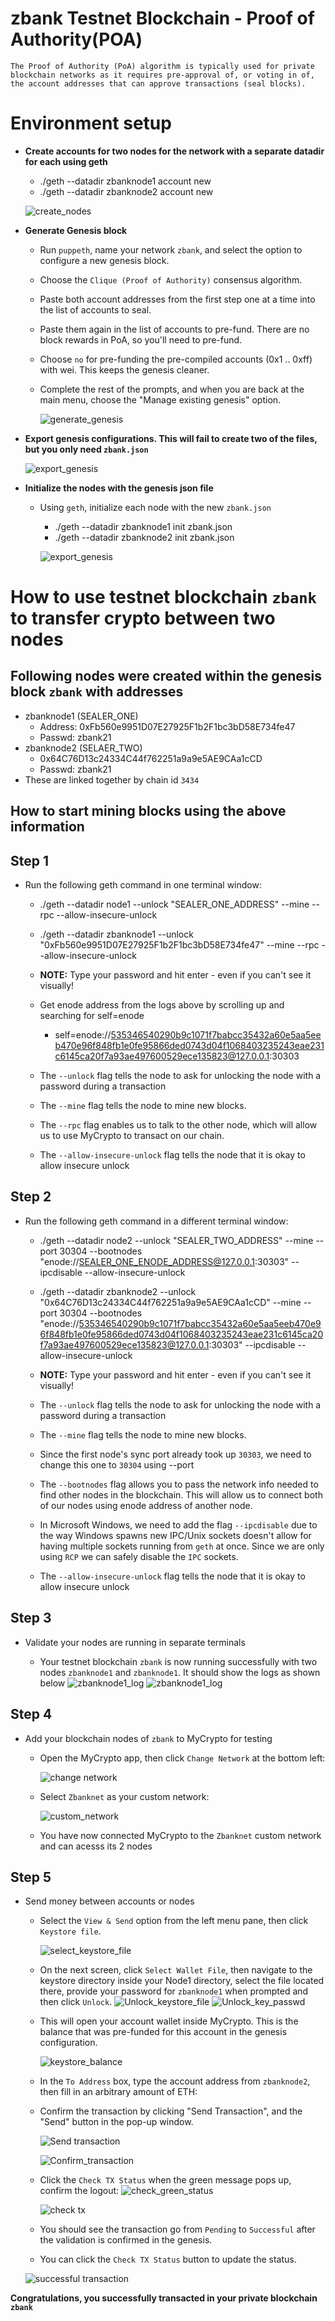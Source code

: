 # zbank Testnet Blockchain - Proof of Authority(POA)
    The Proof of Authority (PoA) algorithm is typically used for private blockchain networks as it requires pre-approval of, or voting in of, the account addresses that can approve transactions (seal blocks).

# Environment setup  

* **Create accounts for two nodes for the network with a separate datadir for each using geth**
    * ./geth --datadir zbanknode1 account new
    * ./geth --datadir zbanknode2 account new  
    
    ![create_nodes](BlockchainPOA/Screenshots/01.Nodes_geth_command.png)

* **Generate Genesis block**

    * Run `puppeth`, name your network `zbank`, and select the option to configure a new genesis block.

    * Choose the `Clique (Proof of Authority)` consensus algorithm.

    * Paste both account addresses from the first step one at a time into the list of accounts to seal.

    * Paste them again in the list of accounts to pre-fund. There are no block rewards in PoA, so you'll need to pre-fund.

    * Choose `no` for pre-funding the pre-compiled accounts (0x1 .. 0xff) with wei. This keeps the genesis cleaner.

    * Complete the rest of the prompts, and when you are back at the main menu, choose the "Manage existing genesis" option.

        ![generate_genesis](BlockchainPOA/Screenshots/02.Generate_genesis_block.png)

* **Export genesis configurations. This will fail to create two of the files, but you only need `zbank.json`**

    ![export_genesis](BlockchainPOA/Screenshots/02a.Export_genesis_configurations.png)

* **Initialize the nodes with the genesis json file**

    * Using `geth`, initialize each node with the new `zbank.json`
        * ./geth --datadir zbanknode1 init zbank.json
        * ./geth --datadir zbanknode2 init zbank.json

        ![export_genesis](BlockchainPOA/Screenshots/03.Initialize_nodes.png)  


# How to use testnet blockchain `zbank` to transfer crypto between two nodes

## Following nodes were created within the genesis block `zbank` with addresses
*   zbanknode1 (SEALER_ONE)
    *   Address: 0xFb560e9951D07E27925F1b2F1bc3bD58E734fe47
    *   Passwd: zbank21
*   zbanknode2 (SELAER_TWO)
    *   0x64C76D13c24334C44f762251a9a9e5AE9CAa1cCD
    *   Passwd: zbank21
*   These are linked together by chain id `3434`

## How to start mining blocks using the above information

##  Step 1
* Run the following geth command in one terminal window:
    * ./geth --datadir node1 --unlock "SEALER_ONE_ADDRESS" --mine --rpc --allow-insecure-unlock
    * ./geth --datadir zbanknode1 --unlock "0xFb560e9951D07E27925F1b2F1bc3bD58E734fe47" --mine --rpc --allow-insecure-unlock
    
    * **NOTE:** Type your password and hit enter - even if you can't see it visually!
    
    * Get enode address from the logs above by scrolling up and searching for self=enode
        * self=enode://535346540290b9c1071f7babcc35432a60e5aa5eeb470e96f848fb1e0fe95866ded0743d04f1068403235243eae231c6145ca20f7a93ae497600529ece135823@127.0.0.1:30303   
        
    * The `--unlock` flag tells the node to ask for unlocking the node with a password during a transaction  
    * The `--mine` flag tells the node to mine new blocks.  
    * The `--rpc` flag enables us to talk to the other node, which will allow us to use MyCrypto to transact on our chain.
    * The `--allow-insecure-unlock` flag tells the node that it is okay to allow insecure unlock

## Step 2
* Run the following geth command in a different terminal window:
    * ./geth --datadir node2 --unlock "SEALER_TWO_ADDRESS" --mine --port 30304 --bootnodes "enode://SEALER_ONE_ENODE_ADDRESS@127.0.0.1:30303" --ipcdisable --allow-insecure-unlock

    * ./geth --datadir zbanknode2 --unlock "0x64C76D13c24334C44f762251a9a9e5AE9CAa1cCD" --mine --port 30304 --bootnodes "enode://535346540290b9c1071f7babcc35432a60e5aa5eeb470e96f848fb1e0fe95866ded0743d04f1068403235243eae231c6145ca20f7a93ae497600529ece135823@127.0.0.1:30303" --ipcdisable --allow-insecure-unlock

    * **NOTE:** Type your password and hit enter - even if you can't see it visually!  
    
    * The `--unlock` flag tells the node to ask for unlocking the node with a password during a transaction  
    * The `--mine` flag tells the node to mine new blocks.
    * Since the first node's sync port already took up `30303`, we need to change this one to `30304` using --port

    * The `--bootnodes` flag allows you to pass the network info needed to find other nodes in the blockchain. This will allow us to connect both of our nodes using enode address of another node.   

    * In Microsoft Windows, we need to add the flag `--ipcdisable` due to the way Windows spawns new IPC/Unix sockets doesn't allow for having multiple sockets running from `geth` at once. Since we are only using `RCP` we can safely disable the `IPC` sockets.  

    * The `--allow-insecure-unlock` flag tells the node that it is okay to allow insecure unlock  
    
## Step 3
*   Validate your nodes are running in separate terminals

    *   Your testnet blockchain `zbank` is now running successfully with two nodes `zbanknode1` and `zbanknode1`. It should show the logs as shown below
    ![zbanknode1_log](BlockchainPOA/Screenshots/zbanknode1_commit.png)
    ![zbanknode1_log](BlockchainPOA/Screenshots/zbanknode2_commit.png)

## Step 4
*   Add your blockchain nodes of `zbank` to MyCrypto for testing

    * Open the MyCrypto app, then click `Change Network` at the bottom left:

       ![change network](BlockchainPOA/Screenshots/mycrypto_change_network1.png)

    * Select `Zbanknet` as your custom network:

        ![custom_network](BlockchainPOA/Screenshots/mycrypto_change_network.png)
    
    * You have now connected MyCrypto to the `Zbanknet` custom network and can acesss its 2 nodes

## Step 5
*   Send money between accounts or nodes

    * Select the `View & Send` option from the left menu pane, then click `Keystore file`.

        ![select_keystore_file](BlockchainPOA/Screenshots/mycrypto_select_keystore.png)

    * On the next screen, click `Select Wallet File`, then navigate to the keystore directory inside your Node1 directory, select the file located there, provide your password for `zbanknode1` when prompted and then click `Unlock`.
        ![Unlock_keystore_file](BlockchainPOA/Screenshots/mycrypto_unlock_keystore_zbanknode1.png)
        ![Unlock_key_passwd](BlockchainPOA/Screenshots/mycrypto_unlock_keystore_zbanknode1_passwd.png)

    * This will open your account wallet inside MyCrypto. This is the balance that was pre-funded for this account in the genesis configuration.   

        ![keystore_balance](BlockchainPOA/Screenshots/mycrypto_zbanknode1_balance.png)

    * In the `To Address` box, type the account address from `zbanknode2`, then fill in an arbitrary amount of ETH:

    * Confirm the transaction by clicking "Send Transaction", and the "Send" button in the pop-up window.  

        ![Send transaction](BlockchainPOA/Screenshots/mycrypto_send_txn_zbanknode1_tozbanknode2.png) 

        ![Confirm_transaction](BlockchainPOA/Screenshots/mycrypto_confirm_txn.png)

    * Click the `Check TX Status` when the green message pops up, confirm the logout:
        ![check_green_status](BlockchainPOA/Screenshots/mycrypto_check_tx_status_popup.png) 

        ![check tx](BlockchainPOA/Screenshots/mycrypto_txn_status_pending.png)

    * You should see the transaction go from `Pending` to `Successful` after the validation is confirmed in the genesis.

    * You can click the `Check TX Status` button to update the status.

    ![successful transaction](BlockchainPOA/Screenshots/mycrypto_txn_status_success.png)

**Congratulations, you successfully transacted in your private blockchain `zbank`**